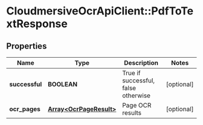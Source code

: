# CloudmersiveOcrApiClient::PdfToTextResponse

## Properties
Name | Type | Description | Notes
------------ | ------------- | ------------- | -------------
**successful** | **BOOLEAN** | True if successful, false otherwise | [optional] 
**ocr_pages** | [**Array&lt;OcrPageResult&gt;**](OcrPageResult.md) | Page OCR results | [optional] 


